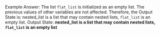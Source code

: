 Example Answer:
The list `flat_list` is initialized as an empty list. The previous values of other variables are not affected. Therefore, the Output State is: nested_list is a list that may contain nested lists, `flat_list` is an empty list.
Output State: **nested_list is a list that may contain nested lists, `flat_list` is an empty list**
